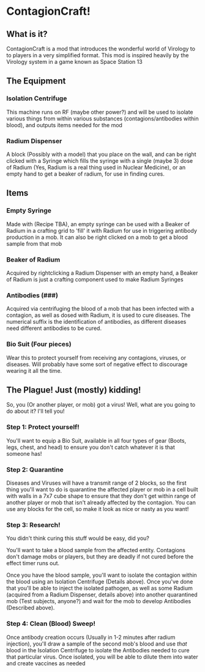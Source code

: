 # ContagionCraft!

## What is it?

ContagionCraft is a mod that introduces the wonderful world of Virology to
to players in a very simplified format.  This mod is inspired heavily by
the Virology system in a game known as Space Station 13

## The Equipment

### Isolation Centrifuge

This machine runs on RF (maybe other power?) and will be used to isolate various things from within various substances (contagions/antibodies within blood), and outputs items needed for the mod

### Radium Dispenser

A block (Possibly with a model) that you place on the wall, and can be right clicked with a Syringe which fills the syringe with a single (maybe 3) dose of Radium (Yes, Radium is a real thing used in Nuclear Medicine), or an empty hand to get a beaker of radium, for use in finding cures.


## Items

### Empty Syringe

Made with (Recipe TBA), an empty syringe can be used with a Beaker of Radium in a crafting grid to 'fill' it with Radium for use in triggering antibody production in a mob. It can also be right clicked on a mob to get a blood sample from that mob

### Beaker of Radium

Acquired by rightclicking a Radium Dispenser with an empty hand, a Beaker of Radium is just a crafting component used to make Radium Syringes

### Antibodies (###)

Acquired via centrifuging the blood of a mob that has been infected with a contagion, as well as dosed with Radium, it is used to cure diseases.  The numerical suffix is the identification of antibodies, as different diseases need different antibodies to be cured.

### Bio Suit (Four pieces)

Wear this to protect yourself from receiving any contagions, viruses, or diseases. Will probably have some sort of negative effect to discourage wearing it all the time.

## The Plague! Just (mostly) kidding!

So, you (Or another player, or mob) got a virus! Well, what are you going
to do about it?  I'll tell you!

### Step 1: Protect yourself!

You'll want to equip a Bio Suit, available in all four types of gear (Boots,
legs, chest, and head) to ensure you don't catch whatever it is that someone
has!

### Step 2: Quarantine

Diseases and Viruses will have a transmit range of 2 blocks, so the first
thing you'll want to do is quarantine the affected player or mob in a cell built
with walls in a 7x7 cube shape to ensure that they don't get within range of
another player or mob that isn't already affected by the contagion.  You can use any blocks for the cell, so make it look as nice or nasty as you want!

### Step 3: Research!

You didn't think curing this stuff would be easy, did you?

You'll want to take a blood sample from the affected entity. Contagions don't
damage mobs or players, but they are deadly if not cured before the effect timer runs out.

Once you have the blood sample, you'll want to isolate the contagion within the blood using an Isolation Centrifuge (Details above). Once you've done that you'll be able to inject the isolated pathogen, as well as some Radium (acquired from a Radium Dispenser, details above) into another quarantined mob (Test subjects, anyone?) and wait for the mob to develop Antibodies (Described above).

### Step 4: Clean (Blood) Sweep!

Once antibody creation occurs (Usually in 1-2 minutes after radium injection), you'll draw a sample of the second mob's blood and use _that_ blood in the Isolation Centrifuge to isolate the Antibodies needed to cure that particular virus. Once isolated, you will be able to dilute them into water and create vaccines as needed
